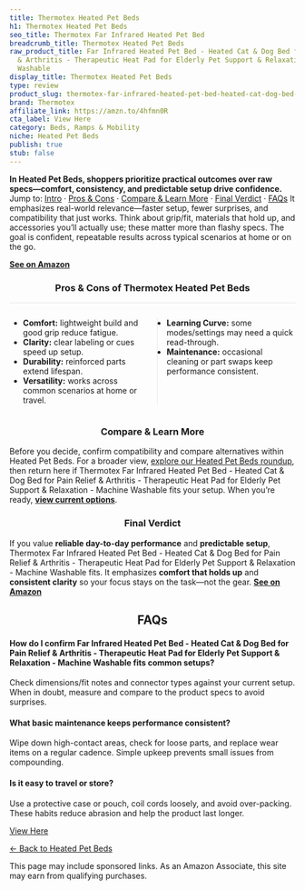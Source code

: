 ```yaml
---
title: Thermotex Heated Pet Beds
h1: Thermotex Heated Pet Beds
seo_title: Thermotex Far Infrared Heated Pet Bed
breadcrumb_title: Thermotex Heated Pet Beds
raw_product_title: Far Infrared Heated Pet Bed - Heated Cat & Dog Bed for Pain Relief
  & Arthritis - Therapeutic Heat Pad for Elderly Pet Support & Relaxation - Machine
  Washable
display_title: Thermotex Heated Pet Beds
type: review
product_slug: thermotex-far-infrared-heated-pet-bed-heated-cat-dog-bed-for-pain-relie-70751724
brand: Thermotex
affiliate_link: https://amzn.to/4hfmn0R
cta_label: View Here
category: Beds, Ramps & Mobility
niche: Heated Pet Beds
publish: true
stub: false
---
```


<div id="intro" class="full-width"><p><strong>In Heated Pet Beds, shoppers prioritize practical outcomes over raw specs&mdash;comfort, consistency, and predictable setup drive confidence.</strong> Jump to: <a href="#intro">Intro</a> · <a href="#pros-cons">Pros &amp; Cons</a> · <a href="#compare-more">Compare &amp; Learn More</a> · <a href="#verdict">Final Verdict</a> · <a href="#faqs">FAQs</a> It emphasizes real-world relevance&mdash;faster setup, fewer surprises, and compatibility that just works. Think about grip/fit, materials that hold up, and accessories you’ll actually use; these matter more than flashy specs. The goal is confident, repeatable results across typical scenarios at home or on the go.</p><p><a href="https://amzn.to/4hfmn0R" rel="nofollow sponsored noopener" target="_blank"><strong>See on Amazon</strong></a></p></div>
<h3 id="pros-cons" style="text-align:center;">Pros &amp; Cons of Thermotex Heated Pet Beds</h3>
<div class="pc-grid" style="display:grid;grid-template-columns:1fr 1fr;gap:16px;border-top:1px solid #e5e7eb;padding-top:12px;">
  <ul>
    <li><strong>Comfort:</strong> lightweight build and good grip reduce fatigue.</li>
    <li><strong>Clarity:</strong> clear labeling or cues speed up setup.</li>
    <li><strong>Durability:</strong> reinforced parts extend lifespan.</li>
    <li><strong>Versatility:</strong> works across common scenarios at home or travel.</li>
  </ul>
  <ul style="border-left:1px solid #e5e7eb;padding-left:16px;">
    <li><strong>Learning Curve:</strong> some modes/settings may need a quick read-through.</li>
    <li><strong>Maintenance:</strong> occasional cleaning or part swaps keep performance consistent.</li>
  </ul>
</div>


<h3 id="compare-more" style="text-align:center;">Compare &amp; Learn More</h3>
<p>Before you decide, confirm compatibility and compare alternatives within Heated Pet Beds. For a broader view, <a href="#">explore our Heated Pet Beds roundup</a>, then return here if Thermotex Far Infrared Heated Pet Bed - Heated Cat & Dog Bed for Pain Relief & Arthritis - Therapeutic Heat Pad for Elderly Pet Support & Relaxation - Machine Washable fits your setup. When you’re ready, <a href="https://amzn.to/4hfmn0R" rel="nofollow sponsored noopener" target="_blank"><strong>view current options</strong></a>.</p>

<h3 id="verdict" style="text-align:center;">Final Verdict</h3>
<p>If you value <strong>reliable day-to-day performance</strong> and <strong>predictable setup</strong>, Thermotex Far Infrared Heated Pet Bed - Heated Cat & Dog Bed for Pain Relief & Arthritis - Therapeutic Heat Pad for Elderly Pet Support & Relaxation - Machine Washable fits. It emphasizes <strong>comfort that holds up</strong> and <strong>consistent clarity</strong> so your focus stays on the task&mdash;not the gear. <a href="https://amzn.to/4hfmn0R" rel="nofollow sponsored noopener" target="_blank"><strong>See on Amazon</strong></a></p>

<h2 id="faqs" style="text-align:center;">FAQs</h2>
<h4><strong>How do I confirm Far Infrared Heated Pet Bed - Heated Cat & Dog Bed for Pain Relief & Arthritis - Therapeutic Heat Pad for Elderly Pet Support & Relaxation - Machine Washable fits common setups?</strong></h4>
<p>Check dimensions/fit notes and connector types against your current setup. When in doubt, measure and compare to the product specs to avoid surprises.</p>
<h4><strong>What basic maintenance keeps performance consistent?</strong></h4>
<p>Wipe down high-contact areas, check for loose parts, and replace wear items on a regular cadence. Simple upkeep prevents small issues from compounding.</p>
<h4><strong>Is it easy to travel or store?</strong></h4>
<p>Use a protective case or pouch, coil cords loosely, and avoid over-packing. These habits reduce abrasion and help the product last longer.</p>

<p><a class="btn" href="https://amzn.to/4hfmn0R" target="_blank" rel="nofollow sponsored noopener">View Here</a></p>
<p><a href="/roundups/beds-ramps-mobility/heated-pet-beds/">← Back to Heated Pet Beds</a></p>
<aside class="disclosure">This page may include sponsored links. As an Amazon Associate, this site may earn from qualifying purchases.</aside>
